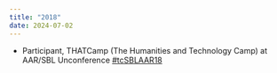 ```yaml
---
title: "2018"
date: 2024-07-02
---
```

- Participant, THATCamp (The Humanities and Technology Camp) at AAR/SBL Unconference [#tcSBLAAR18](https://twitter.com/hashtag/tcSBLAAR18)
